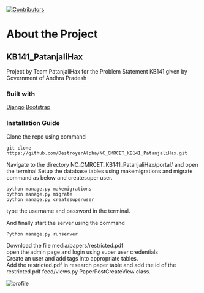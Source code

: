 [![Contributors](https://img.shields.io/badge/all_contributors-6-orange.svg?style=flat-square)](https://github.com/DestroyerAlpha/NC_CMRCET_KB141_PatanjaliHax/graphs/contributors)


# About the Project

## KB141_PatanjaliHax
Project by Team PatanjaliHax for the Problem Statement KB141 given by Government of Andhra Pradesh

### Built with
[Django](https://www.djangoproject.com/)
[Bootstrap](https://getbootstrap.com)

### Installation Guide

Clone the repo using command
```
git clone https://github.com/DestroyerAlpha/NC_CMRCET_KB141_PatanjaliHax.git
```

Navigate to the directory NC_CMRCET_KB141_PatanjaliHax/portal/ and open the terminal
Setup the database tables using makemigrations and migrate command as below and createsuper user.
```
python manage.py makemigrations
python manage.py migrate
python manage.py createsuperuser
```
type the username and password in the terminal.

And finally start the server using the command
```
Python manage.py runserver 
```

Download the file media/papers/restricted.pdf  
open the admin page and login using super user credentials   
Create an user and add tags into appropriate tables.  
Add the restricted.pdf in research paper table and add the id of the restricted.pdf feed/views.py PaperPostCreateView class.  



![profile](https://user-images.githubusercontent.com/46635452/89172684-a3559500-d5a0-11ea-940c-c3b63cf63f6e.png)


